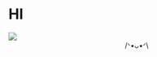 # HI

<img align="center" src="https://i.giphy.com/RThN0hOS2GO4M.gif"/>  

<br>

<div align="center">
/ᐠ•ᴗ•ᐟ\
</div>
